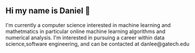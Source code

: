 
<h2>Hi my name is Daniel 👋 </h2>
<p>I'm currently a computer science interested in machine learning and mathetmatics in particular online machine learning algorithms and numerical analysis. I'm interested in pursuing a career within data science,software engineering, and can be contacted at danlee@gatech.edu</p>


